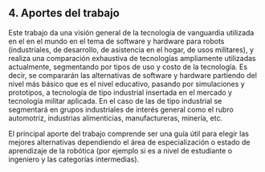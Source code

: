 ## 4. Aportes del trabajo

Este trabajo da una visión general de la tecnología de vanguardia utilizada en el
en el mundo en el tema de software y hardware para robots (industriales, de 
desarrollo, de asistencia en el hogar, de usos militares), y realiza una 
comparación exhaustiva de tecnologías ampliamente utilizadas actualmente, segmentando 
por tipos de uso y costo de la tecnología. Es decir, se compararán las alternativas
de software y hardware partiendo del nivel más básico que es el nivel educativo, 
pasando por simulaciones y prototipos, a tecnología de tipo industrial insertada en 
el mercado y tecnología militar aplicada. En el caso de las de tipo industrial se 
segmentará en grupos industriales de interés general como el rubro automotriz, 
industrias alimenticias, manufactureras, minería, etc.

El principal aporte del trabajo comprende ser una guía útil para elegir las mejores 
alternativas dependiendo el área de especialización o estado de aprendizaje de la 
robótica (por ejemplo si es a nivel de estudiante o ingeniero y las categorías 
intermedias).